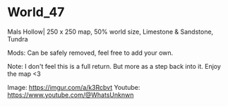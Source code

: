 # World_47
Mals Hollow| 250 x 250 map, 50% world size, Limestone &amp; Sandstone, Tundra

Mods: Can be safely removed, feel free to add your own.

Note: I don't feel this is a full return. But more as a step back into it. Enjoy the map <3

Image: https://imgur.com/a/k3Rcbvt Youtube: https://www.youtube.com/@WhatsUnknwn
